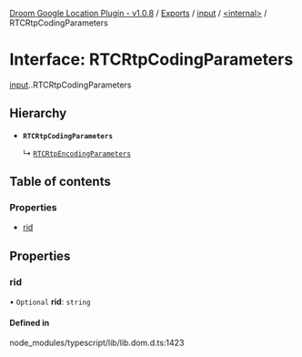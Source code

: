 [Droom Google Location Plugin - v1.0.8](../README.md) / [Exports](../modules.md) / [input](../modules/input.md) / [<internal\>](../modules/input._internal_.md) / RTCRtpCodingParameters

# Interface: RTCRtpCodingParameters

[input](../modules/input.md).[<internal>](../modules/input._internal_.md).RTCRtpCodingParameters

## Hierarchy

- **`RTCRtpCodingParameters`**

  ↳ [`RTCRtpEncodingParameters`](input._internal_.RTCRtpEncodingParameters.md)

## Table of contents

### Properties

- [rid](input._internal_.RTCRtpCodingParameters.md#rid)

## Properties

### rid

• `Optional` **rid**: `string`

#### Defined in

node_modules/typescript/lib/lib.dom.d.ts:1423
